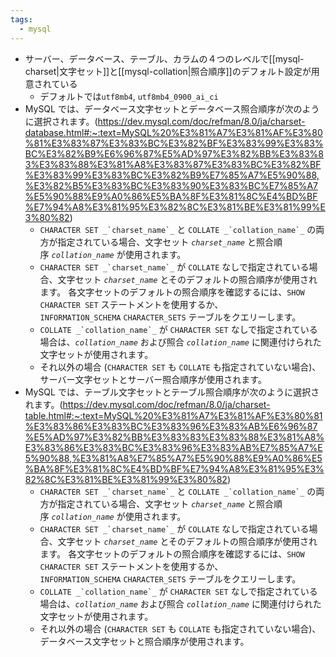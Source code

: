 ```yaml
---
tags:
  - mysql
---
```

- サーバー、データベース、テーブル、カラムの４つのレベルで[[mysql-charset|文字セット]]と[[mysql-collation|照合順序]]のデフォルト設定が用意されている
	- デフォルトでは`utf8mb4`, `utf8mb4_0900_ai_ci`
- MySQL では、データベース文字セットとデータベース照合順序が次のように選択されます。(https://dev.mysql.com/doc/refman/8.0/ja/charset-database.html#:~:text=MySQL%20%E3%81%A7%E3%81%AF%E3%80%81%E3%83%87%E3%83%BC%E3%82%BF%E3%83%99%E3%83%BC%E3%82%B9%E6%96%87%E5%AD%97%E3%82%BB%E3%83%83%E3%83%88%E3%81%A8%E3%83%87%E3%83%BC%E3%82%BF%E3%83%99%E3%83%BC%E3%82%B9%E7%85%A7%E5%90%88,%E3%82%B5%E3%83%BC%E3%83%90%E3%83%BC%E7%85%A7%E5%90%88%E9%A0%86%E5%BA%8F%E3%81%8C%E4%BD%BF%E7%94%A8%E3%81%95%E3%82%8C%E3%81%BE%E3%81%99%E3%80%82)
	- ``CHARACTER SET _`charset_name`_`` と ``COLLATE _`collation_name`_`` の両方が指定されている場合、文字セット _`charset_name`_ と照合順序 _`collation_name`_ が使用されます。
	- ``CHARACTER SET _`charset_name`_`` が `COLLATE` なしで指定されている場合、文字セット _`charset_name`_ とそのデフォルトの照合順序が使用されます。 各文字セットのデフォルトの照合順序を確認するには、`SHOW CHARACTER SET` ステートメントを使用するか、`INFORMATION_SCHEMA` `CHARACTER_SETS` テーブルをクエリーします。
	- ``COLLATE _`collation_name`_`` が `CHARACTER SET` なしで指定されている場合は、_`collation_name`_ および照合 _`collation_name`_ に関連付けられた文字セットが使用されます。
	- それ以外の場合 (`CHARACTER SET` も `COLLATE` も指定されていない場合)、サーバー文字セットとサーバー照合順序が使用されます。
- MySQL では、テーブル文字セットとテーブル照合順序が次のように選択されます。(https://dev.mysql.com/doc/refman/8.0/ja/charset-table.html#:~:text=MySQL%20%E3%81%A7%E3%81%AF%E3%80%81%E3%83%86%E3%83%BC%E3%83%96%E3%83%AB%E6%96%87%E5%AD%97%E3%82%BB%E3%83%83%E3%83%88%E3%81%A8%E3%83%86%E3%83%BC%E3%83%96%E3%83%AB%E7%85%A7%E5%90%88,%E3%81%A8%E7%85%A7%E5%90%88%E9%A0%86%E5%BA%8F%E3%81%8C%E4%BD%BF%E7%94%A8%E3%81%95%E3%82%8C%E3%81%BE%E3%81%99%E3%80%82)
	- ``CHARACTER SET _`charset_name`_`` と ``COLLATE _`collation_name`_`` の両方が指定されている場合、文字セット _`charset_name`_ と照合順序 _`collation_name`_ が使用されます。
	- ``CHARACTER SET _`charset_name`_`` が `COLLATE` なしで指定されている場合、文字セット _`charset_name`_ とそのデフォルトの照合順序が使用されます。 各文字セットのデフォルトの照合順序を確認するには、`SHOW CHARACTER SET` ステートメントを使用するか、`INFORMATION_SCHEMA` `CHARACTER_SETS` テーブルをクエリーします。
	- ``COLLATE _`collation_name`_`` が `CHARACTER SET` なしで指定されている場合は、_`collation_name`_ および照合 _`collation_name`_ に関連付けられた文字セットが使用されます。
	- それ以外の場合 (`CHARACTER SET` も `COLLATE` も指定されていない場合)、データベース文字セットと照合順序が使用されます。
